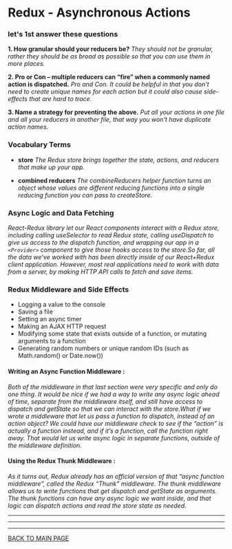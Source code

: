 # **Redux - Asynchronous Actions**

### **let's 1st answer these questions**

**1. How granular should your reducers be?**
*They should not be granular, rather they should be as broad as possible so that you can use them in more places.*

**2. Pro or Con – multiple reducers can “fire” when a commonly named action is dispatched.**
*Pro and Con. It could be helpful in that you don't need to create unique names for each action but it could also cause side-effects that are hard to trace.*

**3. Name a strategy for preventing the above.**
*Put all your actions in one file and all your reducers in another file, that way you won't have duplicate action names.*


### **Vocabulary Terms**
* **store** 
*The Redux store brings together the state, actions, and reducers that make up your app.*

* **combined reducers** 
*The combineReducers helper function turns an object whose values are different reducing functions into a single reducing function you can pass to createStore.*


### **Async Logic and Data Fetching**

*React-Redux library let our React components interact with a Redux store, including calling useSelector to read Redux state, calling useDispatch to give us access to the dispatch function, and wrapping our app in a `<Provider>` component to give those hooks access to the store.So far, all the data we’ve worked with has been directly inside of our React+Redux client application. However, most real applications need to work with data from a server, by making HTTP API calls to fetch and save items.*

### **Redux Middleware and Side Effects**
* Logging a value to the console
* Saving a file
* Setting an async timer
* Making an AJAX HTTP request
* Modifying some state that exists outside of a function, or mutating arguments to a function
* Generating random numbers or unique random IDs (such as Math.random() or Date.now())

#### **Writing an Async Function Middleware :**

*Both of the middleware in that last section were very specific and only do one thing. It would be nice if we had a way to write any async logic ahead of time, separate from the middleware itself, and still have access to dispatch and getState so that we can interact with the store.What if we wrote a middleware that let us pass a function to dispatch, instead of an action object? We could have our middleware check to see if the “action” is actually a function instead, and if it’s a function, call the function right away. That would let us write async logic in separate functions, outside of the middleware definition.*

#### **Using the Redux Thunk Middleware :**
*As it turns out, Redux already has an official version of that “async function middleware”, called the Redux “Thunk” middleware. The thunk middleware allows us to write functions that get dispatch and getState as arguments. The thunk functions can have any async logic we want inside, and that logic can dispatch actions and read the store state as needed.*

***
***
***
[BACK TO MAIN PAGE](https://github.com/farahalwahaibi/Reading-Notes/blob/main/README.md)

